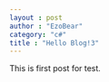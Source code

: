 ```yaml
---
layout : post
author : "EzoBear"
category: "c#"
title : "Hello Blog!3"
---
```

This is first post for test.
